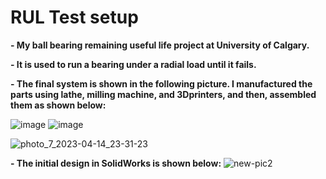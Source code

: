 # RUL Test setup
**- My ball bearing remaining useful life project at University of Calgary.**

**- It is used to run a bearing under a radial load until it fails.**

**- The final system is shown in the following picture. I manufactured the parts using lathe, milling machine, and 3Dprinters, and then, assembled them as shown below:**

![image](https://github.com/hajnayeb/RUL/assets/74108898/a28f5116-ca00-408e-b86c-1832bc2bd55d)
![image](https://github.com/hajnayeb/RUL/assets/74108898/5fe1073b-8986-47f4-91d7-a79643524a51)

![photo_7_2023-04-14_23-31-23](https://github.com/hajnayeb/RUL/assets/74108898/2d3ad33f-468c-4f79-a039-ea15f28d391b)

**- The initial design in SolidWorks is shown below:**
![new-pic2](https://user-images.githubusercontent.com/74108898/236718494-da823525-4d91-4d15-9319-4f4af6db2b5b.jpg)
